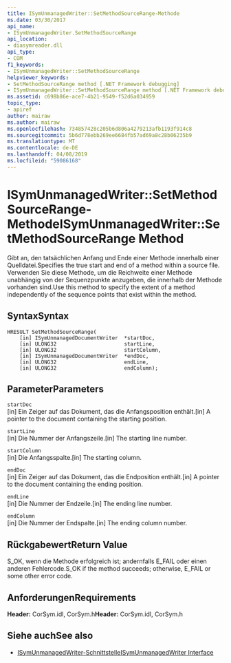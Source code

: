 ```yaml
---
title: ISymUnmanagedWriter::SetMethodSourceRange-Methode
ms.date: 03/30/2017
api_name:
- ISymUnmanagedWriter.SetMethodSourceRange
api_location:
- diasymreader.dll
api_type:
- COM
f1_keywords:
- ISymUnmanagedWriter::SetMethodSourceRange
helpviewer_keywords:
- SetMethodSourceRange method [.NET Framework debugging]
- ISymUnmanagedWriter::SetMethodSourceRange method [.NET Framework debugging]
ms.assetid: c698b86e-ace7-4b21-9549-f52d6a034959
topic_type:
- apiref
author: mairaw
ms.author: mairaw
ms.openlocfilehash: 734857428c205b6d806a4279213afb1193f914c8
ms.sourcegitcommit: 5b6d778ebb269ee6684fb57ad69a8c28b06235b9
ms.translationtype: MT
ms.contentlocale: de-DE
ms.lasthandoff: 04/08/2019
ms.locfileid: "59086168"
---
```

# <a name="isymunmanagedwritersetmethodsourcerange-method"></a><span data-ttu-id="ead49-102">ISymUnmanagedWriter::SetMethodSourceRange-Methode</span><span class="sxs-lookup"><span data-stu-id="ead49-102">ISymUnmanagedWriter::SetMethodSourceRange Method</span></span>
<span data-ttu-id="ead49-103">Gibt an, den tatsächlichen Anfang und Ende einer Methode innerhalb einer Quelldatei.</span><span class="sxs-lookup"><span data-stu-id="ead49-103">Specifies the true start and end of a method within a source file.</span></span> <span data-ttu-id="ead49-104">Verwenden Sie diese Methode, um die Reichweite einer Methode unabhängig von der Sequenzpunkte anzugeben, die innerhalb der Methode vorhanden sind.</span><span class="sxs-lookup"><span data-stu-id="ead49-104">Use this method to specify the extent of a method independently of the sequence points that exist within the method.</span></span>  
  
## <a name="syntax"></a><span data-ttu-id="ead49-105">Syntax</span><span class="sxs-lookup"><span data-stu-id="ead49-105">Syntax</span></span>  
  
```  
HRESULT SetMethodSourceRange(  
    [in] ISymUnmanagedDocumentWriter  *startDoc,  
    [in] ULONG32                      startLine,  
    [in] ULONG32                      startColumn,  
    [in] ISymUnmanagedDocumentWriter  *endDoc,  
    [in] ULONG32                      endLine,  
    [in] ULONG32                      endColumn);  
```  
  
## <a name="parameters"></a><span data-ttu-id="ead49-106">Parameter</span><span class="sxs-lookup"><span data-stu-id="ead49-106">Parameters</span></span>  
 `startDoc`  
 <span data-ttu-id="ead49-107">[in] Ein Zeiger auf das Dokument, das die Anfangsposition enthält.</span><span class="sxs-lookup"><span data-stu-id="ead49-107">[in] A pointer to the document containing the starting position.</span></span>  
  
 `startLine`  
 <span data-ttu-id="ead49-108">[in] Die Nummer der Anfangszeile.</span><span class="sxs-lookup"><span data-stu-id="ead49-108">[in] The starting line number.</span></span>  
  
 `startColumn`  
 <span data-ttu-id="ead49-109">[in] Die Anfangsspalte.</span><span class="sxs-lookup"><span data-stu-id="ead49-109">[in] The starting column.</span></span>  
  
 `endDoc`  
 <span data-ttu-id="ead49-110">[in] Ein Zeiger auf das Dokument, das die Endposition enthält.</span><span class="sxs-lookup"><span data-stu-id="ead49-110">[in] A pointer to the document containing the ending position.</span></span>  
  
 `endLine`  
 <span data-ttu-id="ead49-111">[in] Die Nummer der Endzeile.</span><span class="sxs-lookup"><span data-stu-id="ead49-111">[in] The ending line number.</span></span>  
  
 `endColumn`  
 <span data-ttu-id="ead49-112">[in] Die Nummer der Endspalte.</span><span class="sxs-lookup"><span data-stu-id="ead49-112">[in] The ending column number.</span></span>  
  
## <a name="return-value"></a><span data-ttu-id="ead49-113">Rückgabewert</span><span class="sxs-lookup"><span data-stu-id="ead49-113">Return Value</span></span>  
 <span data-ttu-id="ead49-114">S_OK, wenn die Methode erfolgreich ist; andernfalls E_FAIL oder einen anderen Fehlercode.</span><span class="sxs-lookup"><span data-stu-id="ead49-114">S_OK if the method succeeds; otherwise, E_FAIL or some other error code.</span></span>  
  
## <a name="requirements"></a><span data-ttu-id="ead49-115">Anforderungen</span><span class="sxs-lookup"><span data-stu-id="ead49-115">Requirements</span></span>  
 <span data-ttu-id="ead49-116">**Header:** CorSym.idl, CorSym.h</span><span class="sxs-lookup"><span data-stu-id="ead49-116">**Header:** CorSym.idl, CorSym.h</span></span>  
  
## <a name="see-also"></a><span data-ttu-id="ead49-117">Siehe auch</span><span class="sxs-lookup"><span data-stu-id="ead49-117">See also</span></span>

- [<span data-ttu-id="ead49-118">ISymUnmanagedWriter-Schnittstelle</span><span class="sxs-lookup"><span data-stu-id="ead49-118">ISymUnmanagedWriter Interface</span></span>](../../../../docs/framework/unmanaged-api/diagnostics/isymunmanagedwriter-interface.md)
